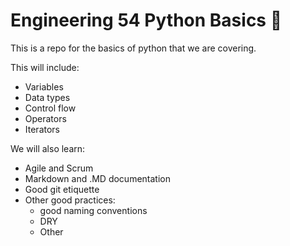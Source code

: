 # Engineering 54 Python Basics :taco:

This is a repo for the basics of python that we are covering.

This will include:
- Variables
- Data types
- Control flow
- Operators
- Iterators

We will also learn:
- Agile and Scrum
- Markdown and .MD documentation
- Good git etiquette
- Other good practices:
    - good naming conventions
    - DRY
    - Other
    
